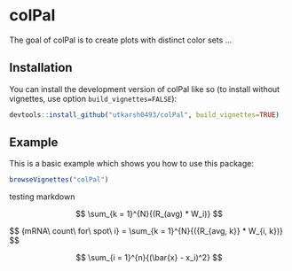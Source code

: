 
# colPal

<!-- badges: start -->
<!-- badges: end -->

The goal of colPal is to create plots with distinct color sets ...

## Installation

You can install the development version of colPal like so (to install without vignettes, use option `build_vignettes=FALSE`):

``` r
devtools::install_github("utkarsh0493/colPal", build_vignettes=TRUE)
```

## Example

This is a basic example which shows you how to use this package:

``` r
browseVignettes("colPal")
```


testing markdown


$$
\sum_{k = 1}^{N}{(R_(avg) * W_i)}
$$

$$
\{mRNA\ count\ for\ spot\ i} = \sum_{k = 1}^{N}{({R_{avg, k}} * W_{i, k})}
$$


$$
\sum_{i = 1}^{n}{(\bar{x} - x_i)^2}
$$
